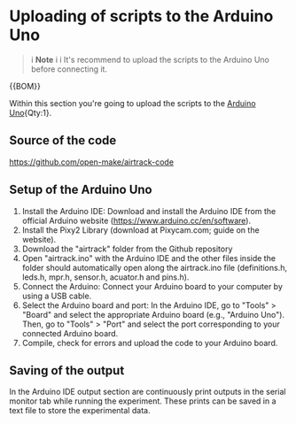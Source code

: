 # Uploading of scripts to the Arduino Uno


>i **Note** 
>i
>i It's recommend to upload the scripts to the Arduino Uno before connecting it. 


{{BOM}}

Within this section you're going to upload the scripts to the [Arduino Uno](electronic.yml#Arduino_Uno){Qty:1}.


## Source of the code
https://github.com/open-make/airtrack-code

## Setup of the Arduino Uno 

1. Install the Arduino IDE: Download and install the Arduino IDE from the official Arduino website (https://www.arduino.cc/en/software).
2. Install the Pixy2 Library (download at Pixycam.com; guide on the website).
3. Download the "airtrack" folder from the Github repository
4. Open "airtrack.ino" with the Arduino IDE and the other files inside the folder should automatically open along the airtrack.ino file (definitions.h, leds.h, mpr.h, sensor.h, acuator.h and pins.h). 
5. Connect the Arduino: Connect your Arduino board to your computer by using a USB cable.
6. Select the Arduino board and port: In the Arduino IDE, go to "Tools" > "Board" and select the appropriate Arduino board (e.g., "Arduino Uno"). Then, go to "Tools" > "Port" and select the port corresponding to your connected Arduino board.
7. Compile, check for errors and upload the code to your Arduino board.



## Saving of the output

In the Arduino IDE output section are continuously print outputs in the serial monitor tab while running the experiment. These prints can be saved in a text file to store the experimental data. 




